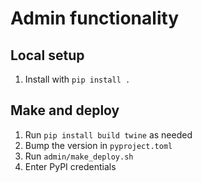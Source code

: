 # Admin functionality

## Local setup

1. Install with `pip install .`


## Make and deploy

1. Run `pip install build twine` as needed
1. Bump the version in `pyproject.toml`
1. Run `admin/make_deploy.sh`
1. Enter PyPI credentials
